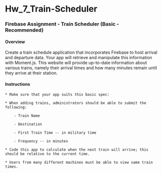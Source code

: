 # Hw_7_Train-Scheduler

### Firebase Assignment - Train Scheduler (Basic - Recommended)

#### Overview 

Create a train schedule application that incorporates Firebase to host arrival and departure data. Your app will retrieve and manipulate this information with Moment.js. This website will provide up-to-date information about various trains, namely their arrival times and how many minutes remain until they arrive at their station.


#### Instructions

    * Make sure that your app suits this basic spec:

    * When adding trains, administrators should be able to submit the following:

        - Train Name

        - Destination

        - First Train Time -- in military time

        - Frequency -- in minutes

    * Code this app to calculate when the next train will arrive; this should be relative to the current time.

    * Users from many different machines must be able to view same train times.

   


